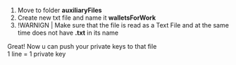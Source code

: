 1. Move to folder **auxiliaryFiles**  
2. Create new txt file and name it **walletsForWork**
3. !WARNIGN | Make sure that the file is read as a Text File and at the same time does not have **.txt** in its name
  
Great! Now u can push your private keys to that file  
1 line = 1 private key
